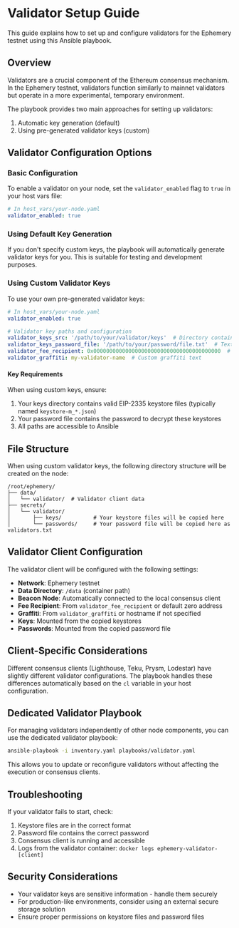 # Validator Setup Guide

This guide explains how to set up and configure validators for the Ephemery testnet using this Ansible playbook.

## Overview

Validators are a crucial component of the Ethereum consensus mechanism. In the Ephemery testnet, validators function similarly to mainnet validators but operate in a more experimental, temporary environment.

The playbook provides two main approaches for setting up validators:

1. Automatic key generation (default)
2. Using pre-generated validator keys (custom)

## Validator Configuration Options

### Basic Configuration

To enable a validator on your node, set the `validator_enabled` flag to `true` in your host vars file:

```yaml
# In host_vars/your-node.yaml
validator_enabled: true
```

### Using Default Key Generation

If you don't specify custom keys, the playbook will automatically generate validator keys for you. This is suitable for testing and development purposes.

### Using Custom Validator Keys

To use your own pre-generated validator keys:

```yaml
# In host_vars/your-node.yaml
validator_enabled: true

# Validator key paths and configuration
validator_keys_src: '/path/to/your/validator/keys'  # Directory containing keystore-*.json files
validator_keys_password_file: '/path/to/your/password/file.txt'  # Text file with passwords
validator_fee_recipient: 0x0000000000000000000000000000000000000000  # Fee recipient address
validator_graffiti: my-validator-name  # Custom graffiti text
```

#### Key Requirements

When using custom keys, ensure:

1. Your keys directory contains valid EIP-2335 keystore files (typically named `keystore-m_*.json`)
2. Your password file contains the password to decrypt these keystores
3. All paths are accessible to Ansible

## File Structure

When using custom validator keys, the following directory structure will be created on the node:

```
/root/ephemery/
├── data/
│   └── validator/  # Validator client data
├── secrets/
│   └── validator/
│       ├── keys/          # Your keystore files will be copied here
│       └── passwords/     # Your password file will be copied here as validators.txt
```

## Validator Client Configuration

The validator client will be configured with the following settings:

- **Network**: Ephemery testnet
- **Data Directory**: `/data` (container path)
- **Beacon Node**: Automatically connected to the local consensus client
- **Fee Recipient**: From `validator_fee_recipient` or default zero address
- **Graffiti**: From `validator_graffiti` or hostname if not specified
- **Keys**: Mounted from the copied keystores
- **Passwords**: Mounted from the copied password file

## Client-Specific Considerations

Different consensus clients (Lighthouse, Teku, Prysm, Lodestar) have slightly different validator configurations. The playbook handles these differences automatically based on the `cl` variable in your host configuration.

## Dedicated Validator Playbook

For managing validators independently of other node components, you can use the dedicated validator playbook:

```bash
ansible-playbook -i inventory.yaml playbooks/validator.yaml
```

This allows you to update or reconfigure validators without affecting the execution or consensus clients.

## Troubleshooting

If your validator fails to start, check:

1. Keystore files are in the correct format
2. Password file contains the correct password
3. Consensus client is running and accessible
4. Logs from the validator container: `docker logs ephemery-validator-[client]`

## Security Considerations

- Your validator keys are sensitive information - handle them securely
- For production-like environments, consider using an external secure storage solution
- Ensure proper permissions on keystore files and password files

